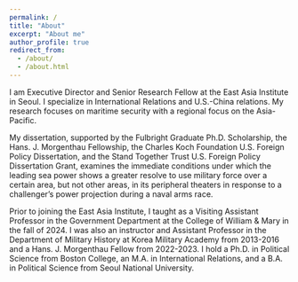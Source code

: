 ```yaml
---
permalink: /
title: "About"
excerpt: "About me"
author_profile: true
redirect_from: 
  - /about/
  - /about.html
---
```


I am Executive Director and Senior Research Fellow at the East Asia Institute in Seoul. I specialize in International Relations and U.S.-China relations. My research focuses on maritime security with a regional focus on the Asia-Pacific. 
 
My dissertation, supported by the Fulbright Graduate Ph.D. Scholarship, the Hans. J. Morgenthau Fellowship, the Charles Koch Foundation U.S. Foreign Policy Dissertation, and the Stand Together Trust U.S. Foreign Policy Dissertation Grant, examines the immediate conditions under which the leading sea power shows a greater resolve to use military force over a certain area, but not other areas, in its peripheral theaters in response to a challenger’s power projection during a naval arms race. 

Prior to joining the East Asia Institute, I taught as a Visiting Assistant Professor in the Government Department at the College of William & Mary in the fall of 2024. I was also an instructor and Assistant Professor in the Department of Military History at Korea Military Academy from 2013-2016 and a Hans. J. Morgenthau Fellow from 2022-2023. I hold a Ph.D. in Political Science from Boston College, an M.A. in International Relations, and a B.A. in Political Science from Seoul National University.

